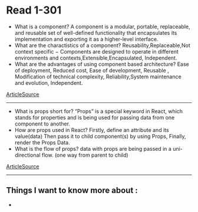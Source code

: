 # Read 1-301

- What is a component?
A component is a modular, portable, replaceable, and reusable set of well-defined functionality that encapsulates its implementation and exporting it as a higher-level interface.
- What are the charactistics of a component?
Reusability,Replaceable,Not context specific − Components are designed to operate in different environments and contexts,Extensible,Encapsulated, Independent.
- What are the advantages of using component based architecture?
Ease of deployment, Reduced cost, Ease of development, Reusable , Modification of technical complexity, Reliability,System maintenance and evolution, Independent.

[ArticleSource](https://www.tutorialspoint.com/software_architecture_design/component_based_architecture.html)

<hr>

- What is props short for?
“Props” is a special keyword in React, which stands for properties and is being used for passing data from one component to another.
- How are props used in React?
Firstly, define an attribute and its value(data) Then pass it to child component(s) by using Props, Finally, render the Props Data.
- What is the flow of props?
 data with props are being passed in a uni-directional flow. (one way from parent to child)

 [ArticleSource](https://itnext.io/what-is-props-and-how-to-use-it-in-react-da307f500da0)

<hr>

## Things I want to know more about :

- 